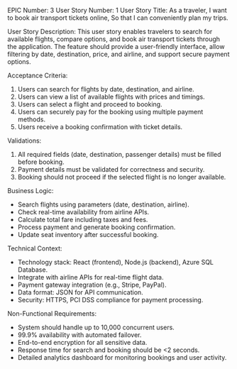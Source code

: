 EPIC Number: 3
User Story Number: 1
User Story Title: As a traveler, I want to book air transport tickets online, So that I can conveniently plan my trips.

User Story Description: This user story enables travelers to search for available flights, compare options, and book air transport tickets through the application. The feature should provide a user-friendly interface, allow filtering by date, destination, price, and airline, and support secure payment options.

Acceptance Criteria:
1. Users can search for flights by date, destination, and airline.
2. Users can view a list of available flights with prices and timings.
3. Users can select a flight and proceed to booking.
4. Users can securely pay for the booking using multiple payment methods.
5. Users receive a booking confirmation with ticket details.

Validations:
1. All required fields (date, destination, passenger details) must be filled before booking.
2. Payment details must be validated for correctness and security.
3. Booking should not proceed if the selected flight is no longer available.

Business Logic: 
- Search flights using parameters (date, destination, airline).
- Check real-time availability from airline APIs.
- Calculate total fare including taxes and fees.
- Process payment and generate booking confirmation.
- Update seat inventory after successful booking.

Technical Context:
- Technology stack: React (frontend), Node.js (backend), Azure SQL Database.
- Integrate with airline APIs for real-time flight data.
- Payment gateway integration (e.g., Stripe, PayPal).
- Data format: JSON for API communication.
- Security: HTTPS, PCI DSS compliance for payment processing.

Non-Functional Requirements:
- System should handle up to 10,000 concurrent users.
- 99.9% availability with automated failover.
- End-to-end encryption for all sensitive data.
- Response time for search and booking should be <2 seconds.
- Detailed analytics dashboard for monitoring bookings and user activity.
